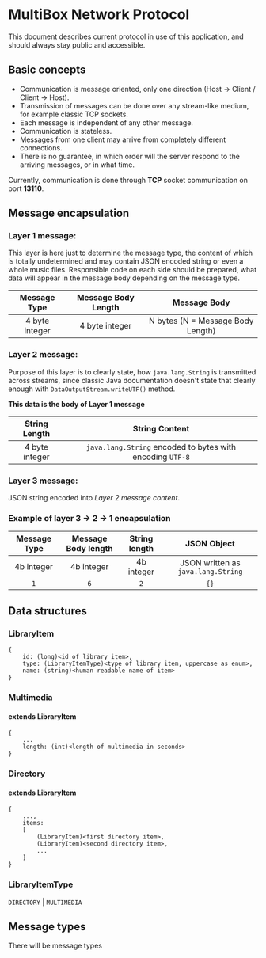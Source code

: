 # MultiBox Network Protocol

This document describes current protocol in use of this application, and
should always stay public and accessible.

## Basic concepts

*	Communication is message oriented, only one direction (Host -> Client / Client -> Host).
*	Transmission of messages can be done over any stream-like medium, for example classic TCP sockets.
*	Each message is independent of any other message.
*	Communication is stateless.
*	Messages from one client may arrive from completely different connections.
*	There is no guarantee, in which order will the server respond to the arriving messages, or in what time.

Currently, communication is done through **TCP** socket communication on port **13110**.

## Message encapsulation

### Layer 1 message:

This layer is here just to determine the message type, the content of which is totally undetermined
and may contain JSON encoded string or even a whole music files. Responsible code on each side should
be prepared, what data will appear in the message body depending on the message type.

 Message Type | Message Body Length | Message Body
:---:|:---:|:---:
 4 byte integer | 4 byte integer | N bytes (N = Message Body Length)
 
### Layer 2 message:
 
Purpose of this layer is to clearly state, how `java.lang.String` is transmitted across streams,
since classic Java documentation doesn't state that clearly enough with `DataOutputStream.writeUTF()` method.
 
**This data is the body of Layer 1 message**
 
String Length | String Content
:---: | :---:
4 byte integer | `java.lang.String` encoded to bytes with encoding `UTF-8`

### Layer 3 message:

JSON string encoded into *Layer 2 message content*.

### Example of layer 3 -> 2 -> 1 encapsulation

Message Type | Message Body length | String length | JSON Object
:---: | :---: | :---: | :---:
4b integer | 4b integer | 4b integer | JSON written as `java.lang.String`
`1` | `6` | `2` | `{}`

## Data structures

### LibraryItem

```
{
	id: (long)<id of library item>,
	type: (LibraryItemType)<type of library item, uppercase as enum>,
	name: (string)<human readable name of item>
}
```

### Multimedia
#### extends LibraryItem

```
{
	...
	length: (int)<length of multimedia in seconds>
}
```

### Directory
#### extends LibraryItem

```
{
	...,
	items:
	[
		(LibraryItem)<first directory item>,
		(LibraryItem)<second directory item>,
		...
	]
}
```

### LibraryItemType

`DIRECTORY` | `MULTIMEDIA`

## Message types

There will be message types